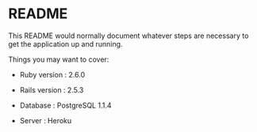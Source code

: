 # README

This README would normally document whatever steps are necessary to get the
application up and running.

Things you may want to cover:

* Ruby version : 2.6.0

* Rails version : 2.5.3

* Database : PostgreSQL 1.1.4

* Server : Heroku